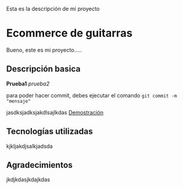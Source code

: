 Esta es la descripción de mi proyecto

# Ecommerce de guitarras

<!-- titulo h1 -->

Bueno, este es mi proyecto.....

## Descripción basica

<!-- titulo h2 -->

**Prueba1** _prueba2_

para poder hacer commit, debes ejecutar el comando `git commit -m "mensaje"`

jasdksjadksjakdlsajlkdas
[Demostración](https://www.gogle.cl)

## Tecnologías utilizadas

kjkljakdjsalkjadsda

## Agradecimientos

jkdjkdasjkdajkdas
